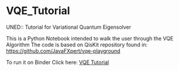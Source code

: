 # VQE_Tutorial
UNED:: Tutorial for Variational Quantum Eigensolver 

This is a Python Notebook intended to walk the user through the VQE Algorithm
The code is based on QisKit repository found in:
https://github.com/JavaFXpert/vqe-playground

To run it on Binder Click here: [VQE Tutorial](https://mybinder.org/v2/gh/ulitoo/VQE_Tutorial/HEAD?filepath=.%2FVQE_TXT_MAIN.ipynb)
